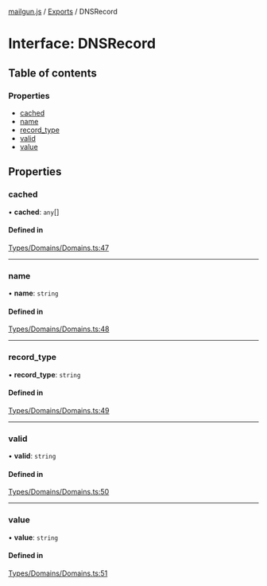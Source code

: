 [mailgun.js](../README.md) / [Exports](../modules.md) / DNSRecord

# Interface: DNSRecord

## Table of contents

### Properties

- [cached](DNSRecord.md#cached)
- [name](DNSRecord.md#name)
- [record\_type](DNSRecord.md#record_type)
- [valid](DNSRecord.md#valid)
- [value](DNSRecord.md#value)

## Properties

### cached

• **cached**: `any`[]

#### Defined in

[Types/Domains/Domains.ts:47](https://github.com/mailgun/mailgun.js/blob/c7e8515/lib/Types/Domains/Domains.ts#L47)

___

### name

• **name**: `string`

#### Defined in

[Types/Domains/Domains.ts:48](https://github.com/mailgun/mailgun.js/blob/c7e8515/lib/Types/Domains/Domains.ts#L48)

___

### record\_type

• **record\_type**: `string`

#### Defined in

[Types/Domains/Domains.ts:49](https://github.com/mailgun/mailgun.js/blob/c7e8515/lib/Types/Domains/Domains.ts#L49)

___

### valid

• **valid**: `string`

#### Defined in

[Types/Domains/Domains.ts:50](https://github.com/mailgun/mailgun.js/blob/c7e8515/lib/Types/Domains/Domains.ts#L50)

___

### value

• **value**: `string`

#### Defined in

[Types/Domains/Domains.ts:51](https://github.com/mailgun/mailgun.js/blob/c7e8515/lib/Types/Domains/Domains.ts#L51)
